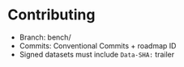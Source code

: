 # Contributing
* Branch: bench/<task-ID>
* Commits: Conventional Commits + roadmap ID
* Signed datasets must include `Data-SHA:` trailer
